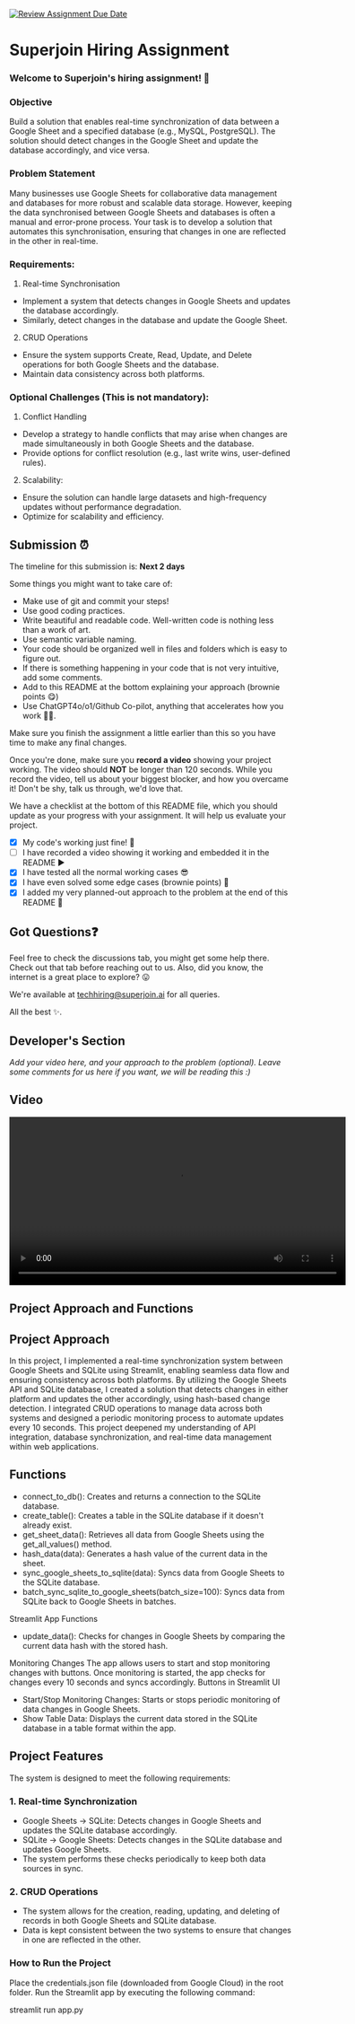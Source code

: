 [![Review Assignment Due Date](https://classroom.github.com/assets/deadline-readme-button-22041afd0340ce965d47ae6ef1cefeee28c7c493a6346c4f15d667ab976d596c.svg)](https://classroom.github.com/a/AHFn7Vbn)
# Superjoin Hiring Assignment

### Welcome to Superjoin's hiring assignment! 🚀

### Objective
Build a solution that enables real-time synchronization of data between a Google Sheet and a specified database (e.g., MySQL, PostgreSQL). The solution should detect changes in the Google Sheet and update the database accordingly, and vice versa.

### Problem Statement
Many businesses use Google Sheets for collaborative data management and databases for more robust and scalable data storage. However, keeping the data synchronised between Google Sheets and databases is often a manual and error-prone process. Your task is to develop a solution that automates this synchronisation, ensuring that changes in one are reflected in the other in real-time.

### Requirements:
1. Real-time Synchronisation
  - Implement a system that detects changes in Google Sheets and updates the database accordingly.
   - Similarly, detect changes in the database and update the Google Sheet.
  2.	CRUD Operations
   - Ensure the system supports Create, Read, Update, and Delete operations for both Google Sheets and the database.
   - Maintain data consistency across both platforms.
   
### Optional Challenges (This is not mandatory):
1. Conflict Handling
- Develop a strategy to handle conflicts that may arise when changes are made simultaneously in both Google Sheets and the database.
- Provide options for conflict resolution (e.g., last write wins, user-defined rules).
    
2. Scalability: 	
- Ensure the solution can handle large datasets and high-frequency updates without performance degradation.
- Optimize for scalability and efficiency.

## Submission ⏰
The timeline for this submission is: **Next 2 days**

Some things you might want to take care of:
- Make use of git and commit your steps!
- Use good coding practices.
- Write beautiful and readable code. Well-written code is nothing less than a work of art.
- Use semantic variable naming.
- Your code should be organized well in files and folders which is easy to figure out.
- If there is something happening in your code that is not very intuitive, add some comments.
- Add to this README at the bottom explaining your approach (brownie points 😋)
- Use ChatGPT4o/o1/Github Co-pilot, anything that accelerates how you work 💪🏽. 

Make sure you finish the assignment a little earlier than this so you have time to make any final changes.

Once you're done, make sure you **record a video** showing your project working. The video should **NOT** be longer than 120 seconds. While you record the video, tell us about your biggest blocker, and how you overcame it! Don't be shy, talk us through, we'd love that.

We have a checklist at the bottom of this README file, which you should update as your progress with your assignment. It will help us evaluate your project.

- [x] My code's working just fine! 🥳
- [ ] I have recorded a video showing it working and embedded it in the README ▶️
- [x] I have tested all the normal working cases 😎
- [x] I have even solved some edge cases (brownie points) 💪
- [x] I added my very planned-out approach to the problem at the end of this README 📜

## Got Questions❓
Feel free to check the discussions tab, you might get some help there. Check out that tab before reaching out to us. Also, did you know, the internet is a great place to explore? 😛

We're available at techhiring@superjoin.ai for all queries. 

All the best ✨.

## Developer's Section
*Add your video here, and your approach to the problem (optional). Leave some comments for us here if you want, we will be reading this :)*
## Video

<video width="600" controls>
  <source src="https://github.com/StackItHQ/pes-sidd2305/raw/main/demo.mp4" type="video/mp4">
  Your browser does not support the video tag.
</video>

## Project Approach and Functions

## Project Approach
In this project, I implemented a real-time synchronization system between Google Sheets and SQLite using Streamlit, enabling seamless data flow and ensuring consistency across both platforms. By utilizing the Google Sheets API and SQLite database, I created a solution that detects changes in either platform and updates the other accordingly, using hash-based change detection. I integrated CRUD operations to manage data across both systems and designed a periodic monitoring process to automate updates every 10 seconds. This project deepened my understanding of API integration, database synchronization, and real-time data management within web applications.

## Functions
- connect_to_db(): Creates and returns a connection to the SQLite database.
- create_table(): Creates a table in the SQLite database if it doesn't already exist.
- get_sheet_data(): Retrieves all data from Google Sheets using the get_all_values() method.
- hash_data(data): Generates a hash value of the current data in the sheet.
- sync_google_sheets_to_sqlite(data): Syncs data from Google Sheets to the SQLite database.
- batch_sync_sqlite_to_google_sheets(batch_size=100): Syncs data from SQLite back to Google Sheets in batches.

Streamlit App Functions
- update_data(): Checks for changes in Google Sheets by comparing the current data hash with the stored hash.

Monitoring Changes
The app allows users to start and stop monitoring changes with buttons. Once monitoring is started, the app checks for changes every 10 seconds and syncs accordingly.
Buttons in Streamlit UI

- Start/Stop Monitoring Changes: Starts or stops periodic monitoring of data changes in Google Sheets.
- Show Table Data: Displays the current data stored in the SQLite database in a table format within the app.

## Project Features

The system is designed to meet the following requirements:

### 1. Real-time Synchronization

- Google Sheets → SQLite: Detects changes in Google Sheets and updates the SQLite database accordingly.
- SQLite → Google Sheets: Detects changes in the SQLite database and updates Google Sheets.
- The system performs these checks periodically to keep both data sources in sync.

### 2. CRUD Operations

- The system allows for the creation, reading, updating, and deleting of records in both Google Sheets and SQLite database.
- Data is kept consistent between the two systems to ensure that changes in one are reflected in the other.

### How to Run the Project

Place the credentials.json file (downloaded from Google Cloud) in the root folder.
Run the Streamlit app by executing the following command:

streamlit run app.py

